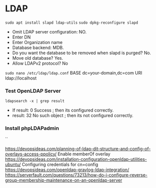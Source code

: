 # LDAP
`sudo apt install slapd ldap-utils`
`sudo dpkg-reconfigure slapd`
* Omit LDAP server configuration: NO.
* Enter DN
* Enter Organization name
* Database backend: MDB.
* Do you want the database to be removed when slapd is purged? No.
* Move old database? Yes.
* Allow LDAPv2 protocol? No

`sudo nano /etc/ldap/ldap.conf`
BASE     dc=your-domain,dc=com
URI      ldap://localhost

### Test OpenLDAP Server
`ldapsearch -x | grep result`
* If result: 0 Success ; then its configured correctly.
* result: 32 No such object ; then its not configured correctly.

### Install phpLDAPadmin

``


https://devopsideas.com/planning-of-ldap-dit-structure-and-config-of-overlays-access-ppolicy/
Enable memberOf overlay
https://devopsideas.com/installation-configuration-openldap-utilities-ubuntu/
Configuring credentials for cn=config
https://devopsideas.com/openldap-graylog-ldap-integration/
https://serverfault.com/questions/73213/how-do-i-configure-reverse-group-membership-maintenance-on-an-openldap-server
